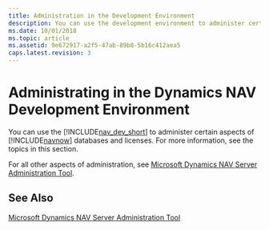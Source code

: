 ```yaml
---
title: Administration in the Development Environment
description: You can use the development environment to administer certain aspects of Dynamics NAV databases and licenses. 
ms.date: 10/01/2018
ms.topic: article
ms.assetid: 9e672917-a2f5-47ab-89b8-5b16c412aea5
caps.latest.revision: 3
---
```

# Administrating in the Dynamics NAV Development Environment
You can use the [!INCLUDE[nav_dev_short](includes/nav_dev_short_md.md)] to administer certain aspects of [!INCLUDE[navnow](includes/navnow_md.md)] databases and licenses. For more information, see the topics in this section.  

 For all other aspects of administration, see [Microsoft Dynamics NAV Server Administration Tool](Microsoft-Dynamics-NAV-Server-Administration-Tool.md).  

## See Also  
 [Microsoft Dynamics NAV Server Administration Tool](Microsoft-Dynamics-NAV-Server-Administration-Tool.md)   
